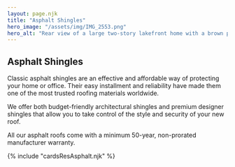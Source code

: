 ```yaml
---
layout: page.njk
title: "Asphalt Shingles"
hero_image: "/assets/img/IMG_2553.png"
hero_alt: "Rear view of a large two-story lakefront home with a brown presidential, designer shingle roof installed by Roof Rite. The house features warm-toned horizontal lap siding, expansive windows, and a covered balcony overlooking a private sandy beach area. Landscaping includes a stone retaining wall, potted flowering plants, neatly trimmed lawn, and several lounge chairs placed on the sand under a blue sky with scattered clouds."
---
```


## Asphalt Shingles

Classic asphalt shingles are an effective and affordable way of protecting your home or office. Their easy installment and reliability have made them one of the most trusted roofing materials worldwide.

We offer both budget-friendly architectural shingles and premium designer shingles that allow you to take control of the style and security of your new roof.

All our asphalt roofs come with a minimum 50-year, non-prorated manufacturer warranty.

<div class="breakout">
  {% include "cardsResAsphalt.njk" %}
  <!-- Possible Gallery Here -->
</div>
